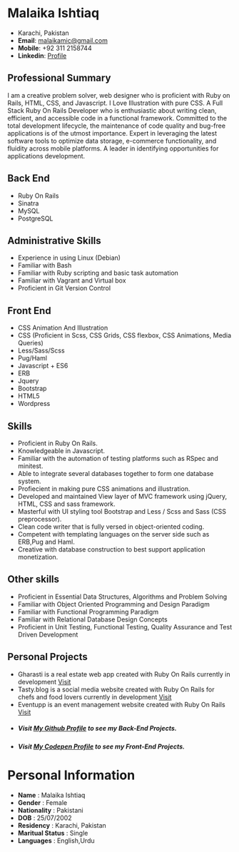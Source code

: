 **Malaika Ishtiaq**
=================
* Karachi, Pakistan   
*  **Email**: malaikamic@gmail.com  
* **Mobile**: +92 311 2158744
* **Linkedin**: [Profile](https://www.linkedin.com/in/malaika-ishtiaq-17a502169/)

## Professional Summary
I am a creative problem solver, web designer who is proficient with Ruby on Rails, HTML, CSS, and Javascript. I Love Illustration with pure CSS. A Full Stack Ruby On Rails Developer who is enthusiastic about writing clean, efficient, and accessible code in a functional framework. Committed to the total development lifecycle, the maintenance of code quality and bug-free applications is of the utmost importance. Expert in leveraging the latest software tools to optimize data storage, e-commerce functionality, and fluidity across mobile platforms. A leader in identifying opportunities for applications development.


## Back End
* Ruby On Rails
* Sinatra
* MySQL
* PostgreSQL

## Administrative Skills
* Experience in using Linux (Debian)
* Familiar with Bash
* Familiar with Ruby scripting and basic task automation
* Familiar with Vagrant and Virtual box
* Proficient in Git Version Control

## Front End
* CSS Animation And Illustration
* CSS (Proficient in Scss, CSS Grids, CSS flexbox, CSS Animations, Media Queries)
* Less/Sass/Scss
* Pug/Haml
* Javascript + ES6
* ERB
* Jquery
* Bootstrap
* HTML5 
* Wordpress

## Skills
* Proficient in Ruby On Rails.
* Knowledgeable in Javascript.
* Familiar with the automation of testing platforms such as RSpec and minitest.
* Able to integrate several databases together to form one database system.
* Profiecient in making pure CSS animations and illustration.
* Developed and maintained View layer of MVC framework using jQuery, HTML, CSS and sass framework.
* Masterful with UI styling tool Bootstrap and Less / Scss and Sass (CSS preprocessor).
* Clean code writer that is fully versed in object-oriented coding.
* Competent with templating languages on the server side such as ERB,Pug and Haml.
* Creative with database construction to best support application monetization.

## Other skills
* Proficient in Essential Data Structures, Algorithms and Problem Solving
* Familiar with Object Oriented Programming and Design Paradigm
* Familiar with Functional Programming Paradigm
* Familiar with Relational Database Design Concepts
* Proficient in Unit Testing, Functional Testing, Quality Assurance and Test Driven Development


## Personal Projects
* Gharasti is a real estate web app created with Ruby On Rails currently in development [Visit](https://gharasti.herokuapp.com)
* Tasty.blog is a social media website created with Ruby On Rails for chefs and food lovers currently in development  [Visit](https://tasty-blog.herokuapp.com)
* Eventupp is an event management website created with Ruby On Rails [Visit](https://eventupp.herokuapp.com)

- ##### Visit [My Github Profile](https://github.com/malaikaIshtiaq/) to see my Back-End Projects.
- ##### Visit [My Codepen Profile](https://codepen.io/MalaikaIshtiaq/) to see my Front-End Projects.

# Personal Information
* **Name**            : Malaika Ishtiaq          
* **Gender**          : Female                
* **Nationality**     : Pakistani      
* **DOB**             : 25/07/2002 
* **Residency**       : Karachi, Pakistan   
* **Maritual Status** : Single       	      
* **Languages**       : English,Urdu     
